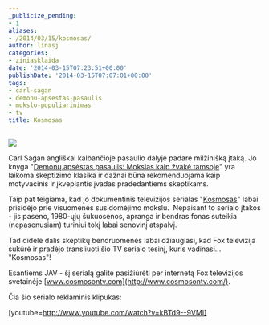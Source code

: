 ```yaml
---
_publicize_pending:
- 1
aliases:
- /2014/03/15/kosmosas/
author: linasj
categories:
- ziniasklaida
date: '2014-03-15T07:23:51+00:00'
publishDate: '2014-03-15T07:07:01+00:00'
tags:
- carl-sagan
- demonu-apsestas-pasaulis
- mokslo-populiarinimas
- tv
title: Kosmosas
---
```

![](http://farm8.staticflickr.com/7100/13161913104_005d059eff_o.jpg)

Carl Sagan angliškai kalbančioje pasaulio dalyje padarė milžinišką įtaką. Jo knyga "[Demonų apsėstas pasaulis: Mokslas kaip žvakė tamsoje](http://www.amazon.com/The-Demon-Haunted-World-Science-Candle/dp/0345409469)" yra laikoma skeptizimo klasika ir dažnai būna rekomenduojama kaip motyvacinis ir įkvepiantis įvadas pradedantiems skeptikams.

Taip pat teigiama, kad jo dokumentinis televizijos serialas "[Kosmosas](http://en.wikipedia.org/wiki/Cosmos:_A_Personal_Voyage)" labai prisidėjo prie visuomenės susidomėjimo mokslu.  Nepaisant to serialo įtakos - jis paseno, 1980-ųjų šukuosenos, apranga ir bendras fonas suteikia (nepasenusiam) turiniui tokį labai senovinį atspalvį.

Tad didelė dalis skeptikų bendruomenės labai džiaugiasi, kad Fox televizija sukūrė ir pradėjo transliuoti šio TV serialo tesinį, kuris vadinasi... "Kosmosas"!

Esantiems JAV - šį serialą galite pasižiūrėti per internetą Fox televizijos svetainėje [www.cosmosontv.com](http://www.cosmosontv.com/).

Čia šio serialo reklaminis klipukas:

[youtube=http://www.youtube.com/watch?v=kBTd9--9VMI]
